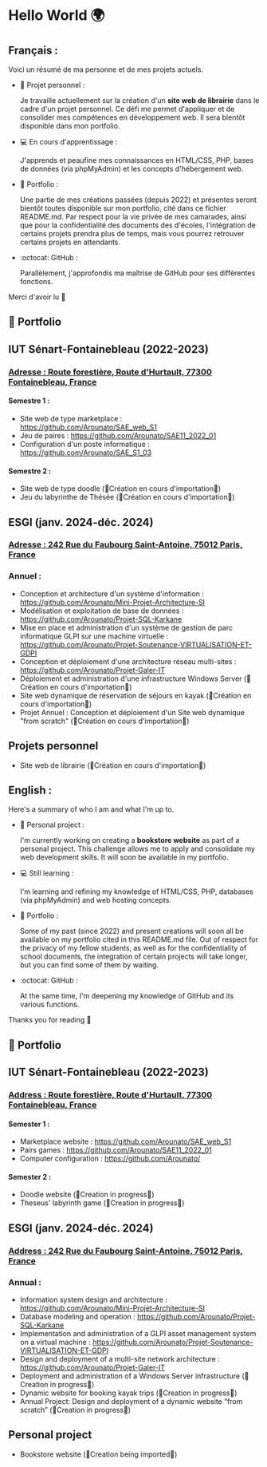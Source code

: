 # Hello World 🌍

## Français :

Voici un résumé de ma personne et de mes projets actuels.

- 💼 Projet personnel :

  Je travaille actuellement sur la création d'un **site web de librairie** dans le cadre d'un projet personnel. Ce défi me permet d'appliquer et de consolider mes compétences en développement web. Il sera bientôt disponible dans mon portfolio.

- 💻 En cours d'apprentissage :
  
  J'apprends et peaufine mes connaissances en HTML/CSS, PHP, bases de données (via phpMyAdmin) et les concepts d'hébergement web.

- 📁 Portfolio :
  
  Une partie de mes créations passées (depuis 2022) et présentes seront bientôt toutes disponible sur mon portfolio, cité dans ce fichier README.md. Par respect pour la vie privée de mes camarades, ainsi que pour la confidentialité des documents des d'écoles, l'intégration de certains projets prendra plus de temps, mais vous pourrez retrouver certains projets en attendants.

- :octocat: GitHub :
  
  Parallèlement, j'approfondis ma maîtrise de GitHub pour ses différentes fonctions.

Merci d'avoir lu 👀

## 📁 Portfolio 

## IUT Sénart-Fontainebleau (2022-2023)

### <ins>Adresse : Route forestière, Route d'Hurtault, 77300 Fontainebleau, France</ins>

#### Semestre 1 :

- Site web de type marketplace : https://github.com/Arounato/SAE_web_S1
- Jeu de paires : https://github.com/Arounato/SAE11_2022_01
- Configuration d'un poste informatique : https://github.com/Arounato/SAE_S1_03

#### Semestre 2 :

- Site web de type doodle (🚧Création en cours d'importation🚧)
- Jeu du labyrinthe de Thésée (🚧Création en cours d'importation🚧)

## ESGI (janv. 2024-déc. 2024)

### <ins>Adresse : 242 Rue du Faubourg Saint-Antoine, 75012 Paris, France</ins>

### Annuel :

- Conception et architecture d'un système d'information : https://github.com/Arounato/Mini-Projet-Architecture-SI
- Modélisation et exploitation de base de données : https://github.com/Arounato/Projet-SQL-Karkane
- Mise en place et administration d'un système de gestion de parc informatique GLPI sur une machine virtuelle : https://github.com/Arounato/Projet-Soutenance-VIRTUALISATION-ET-GDPI
- Conception et déploiement d'une architecture réseau multi-sites : https://github.com/Arounato/Projet-Galer-IT
- Déploiement et administration d'une infrastructure Windows Server (🚧Création en cours d'importation🚧)
- Site web dynamique de réservation de séjours en kayak (🚧Création en cours d'importation🚧)
- Projet Annuel : Conception et déploiement d'un Site web dynamique "from scratch" (🚧Création en cours d'importation🚧)

## Projets personnel

- Site web de librairie (🚧Création en cours d'importation🚧)

## English :

Here's a summary of who I am and what I'm up to.

- 💼 Personal project :

  I'm currently working on creating a **bookstore website** as part of a personal project. This challenge allows me to apply and consolidate my web development skills. It will soon be available in my portfolio.

- 💻 Still learning :
  
  I'm learning and refining my knowledge of HTML/CSS, PHP, databases (via phpMyAdmin) and web hosting concepts.

- 📁 Portfolio :
  
  Some of my past (since 2022) and present creations will soon all be available on my portfolio cited in this README.md file. Out of respect for the privacy of my fellow students, as well as for the confidentiality of school documents, the integration of certain projects will take longer, but you can find some of them by waiting.

- :octocat: GitHub :
  
  At the same time, I'm deepening my knowledge of GitHub and its various functions.

Thanks you for reading 👀

## 📁 Portfolio 

## IUT Sénart-Fontainebleau (2022-2023)

### <ins>Address : Route forestière, Route d'Hurtault, 77300 Fontainebleau, France</ins>

#### Semester 1 :
- Marketplace website : https://github.com/Arounato/SAE_web_S1
- Pairs games : https://github.com/Arounato/SAE11_2022_01
- Computer configuration : https://github.com/Arounato/

#### Semester 2 :

- Doodle website (🚧Creation in progress🚧)
- Theseus' labyrinth game (🚧Creation in progress🚧)

## ESGI (janv. 2024-déc. 2024)

### <ins>Address : 242 Rue du Faubourg Saint-Antoine, 75012 Paris, France</ins>

### Annual :

- Information system design and architecture : https://github.com/Arounato/Mini-Projet-Architecture-SI
- Database modeling and operation : https://github.com/Arounato/Projet-SQL-Karkane
- Implementation and administration of a GLPI asset management system on a virtual machine : https://github.com/Arounato/Projet-Soutenance-VIRTUALISATION-ET-GDPI
- Design and deployment of a multi-site network architecture : https://github.com/Arounato/Projet-Galer-IT
- Deployment and administration of a Windows Server infrastructure (🚧Creation in progress🚧)
- Dynamic website for booking kayak trips (🚧Creation in progress🚧)
- Annual Project: Design and deployment of a dynamic website “from scratch” (🚧Creation in progress🚧)

## Personal project

- Bookstore website (🚧Creation being imported🚧)
